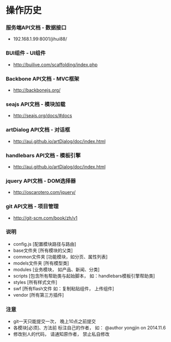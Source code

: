 操作历史
====

### 服务端API文档 - 数据接口
- 192.168.1.99:8001/jihui88/

### BUI组件 - UI组件
- http://builive.com/scaffolding/index.php

### Backbone API文档 - MVC框架
- http://backbonejs.org/

### seajs API文档 - 模块加载
- http://seajs.org/docs/#docs

### artDialog API文档 - 对话框
- http://aui.github.io/artDialog/doc/index.html

### handlebars API文档 - 模板引擎
- http://aui.github.io/artDialog/doc/index.html

### jquery API文档 - DOM选择器
- http://oscarotero.com/jquery/

### git API文档 - 项目管理
- http://git-scm.com/book/zh/v1

### 说明
- config.js [配置模块路径与路由]
- base文件夹 [所有模块的父类]
- common文件夹 [功能模块，如分页、属性列表]
- models文件夹 [所有模型类]
- modules [业务模块， 如产品、新闻、分类]
- scripts [包含所有帮助类与起始脚本， 如：handlebars模板引擎帮助类]
- styles [所有样式文件]
- swf [所有flash文件 如：复制粘贴组件， 上传组件]
- vendor [所有第三方插件]

### 注意
- git一天只能提交一次， 晚上10点之前提交
- 各模块[必须]、方法前 标注自己的作者， 如： @author yongjin on 2014.11.6
- 修改别人的代码， 请通知原作者， 禁止私自修改